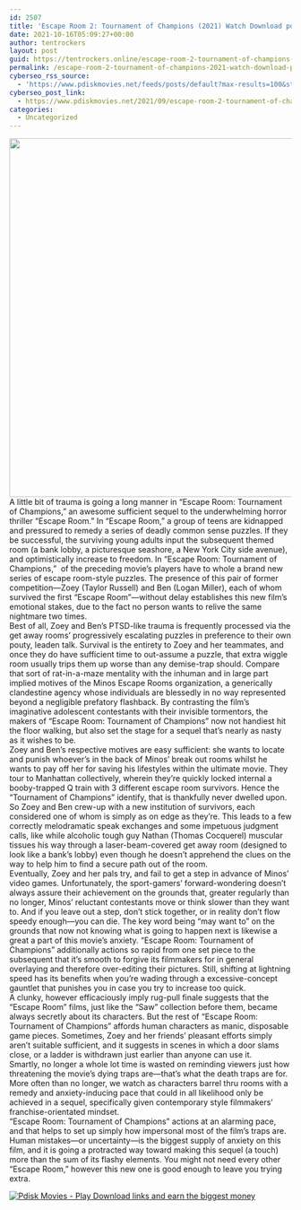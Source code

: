 ```yaml
---
id: 2507
title: 'Escape Room 2: Tournament of Champions (2021) Watch Download pdisk Movie'
date: 2021-10-16T05:09:27+00:00
author: tentrockers
layout: post
guid: https://tentrockers.online/escape-room-2-tournament-of-champions-2021-watch-download-pdisk-movie/
permalink: /escape-room-2-tournament-of-champions-2021-watch-download-pdisk-movie/
cyberseo_rss_source:
  - 'https://www.pdiskmovies.net/feeds/posts/default?max-results=100&start-index=301'
cyberseo_post_link:
  - https://www.pdiskmovies.net/2021/09/escape-room-2-tournament-of-champions.html
categories:
  - Uncategorized
---
```

<div class="separator">
  <a href="https://1.bp.blogspot.com/-cNXA_155NWE/YUoXLBBAmVI/AAAAAAAAASA/qkkiLmKhrH8aKo57GqGu0rwXaCzYD9k_gCLcBGAsYHQ/s1250/tgtb.jpg" imageanchor="1"><img loading="lazy" border="0" data-original-height="1250" data-original-width="1000" height="640" src="https://1.bp.blogspot.com/-cNXA_155NWE/YUoXLBBAmVI/AAAAAAAAASA/qkkiLmKhrH8aKo57GqGu0rwXaCzYD9k_gCLcBGAsYHQ/w512-h640/tgtb.jpg" width="512" /></a>
</div>



<div>
  <div>
    <span>A little bit of trauma is going a long manner in “Escape Room: Tournament of Champions,” an awesome sufficient sequel to the underwhelming horror thriller “Escape Room.” In “Escape Room,” a group of teens are kidnapped and pressured to remedy a series of deadly common sense puzzles. If they be successful, the surviving young adults input the subsequent themed room (a bank lobby, a picturesque seashore, a New York City side avenue), and optimistically increase to freedom. In “Escape Room: Tournament of Champions,”&nbsp; of the preceding movie’s players have to whole a brand new series of escape room-style puzzles. The presence of this pair of former competition—Zoey (Taylor Russell) and Ben (Logan Miller), each of whom survived the first “Escape Room”—without delay establishes this new film’s emotional stakes, due to the fact no person wants to relive the same nightmare two times.</span>
  </div>
  
  <div>
    <span>Best of all, Zoey and Ben’s PTSD-like trauma is frequently processed via the get away rooms’ progressively escalating puzzles in preference to their own pouty, leaden talk. Survival is the entirety to Zoey and her teammates, and once they do have sufficient time to out-assume a puzzle, that extra wiggle room usually trips them up worse than any demise-trap should. Compare that sort of rat-in-a-maze mentality with the inhuman and in large part implied motives of the Minos Escape Rooms organization, a generically clandestine agency whose individuals are blessedly in no way represented beyond a negligible prefatory flashback. By contrasting the film’s imaginative adolescent contestants with their invisible tormentors, the makers of “Escape Room: Tournament of Champions” now not handiest hit the floor walking, but also set the stage for a sequel that’s nearly as nasty as it wishes to be.</span>
  </div>
  
  <div>
    <span>Zoey and Ben’s respective motives are easy sufficient: she wants to locate and punish whoever’s in the back of Minos’ break out rooms whilst he wants to pay off her for saving his lifestyles within the ultimate movie. They tour to Manhattan collectively, wherein they’re quickly locked internal a booby-trapped Q train with 3 different escape room survivors. Hence the “Tournament of Champions” identify, that is thankfully never dwelled upon. So Zoey and Ben crew-up with a new institution of survivors, each considered one of whom is simply as on edge as they&#8217;re. This leads to a few correctly melodramatic speak exchanges and some impetuous judgment calls, like while alcoholic tough guy Nathan (Thomas Cocquerel) muscular tissues his way through a laser-beam-covered get away room (designed to look like a bank’s lobby) even though he doesn’t apprehend the clues on the way to help him to find a secure path out of the room.</span>
  </div>
  
  <div>
    <span>Eventually, Zoey and her pals try, and fail to get a step in advance of Minos’ video games. Unfortunately, the sport-gamers’ forward-wondering doesn’t always assure their achievement on the grounds that, greater regularly than no longer, Minos’ reluctant contestants move or think slower than they want to. And if you leave out a step, don’t stick together, or in reality don’t flow speedy enough—you can die. The key word being “may want to” on the grounds that now not knowing what is going to happen next is likewise a great a part of this movie’s anxiety. “Escape Room: Tournament of Champions” additionally actions so rapid from one set piece to the subsequent that it’s smooth to forgive its filmmakers for in general overlaying and therefore over-editing their pictures. Still, shifting at lightning speed has its benefits when you’re wading through a excessive-concept gauntlet that punishes you in case you try to increase too quick.</span>
  </div>
  
  <div>
    <span>A clunky, however efficaciously imply rug-pull finale suggests that the “Escape Room” films, just like the “Saw” collection before them, became always secretly about its characters. But the rest of “Escape Room: Tournament of Champions” affords human characters as manic, disposable game pieces. Sometimes, Zoey and her friends’ pleasant efforts simply aren’t suitable sufficient, and it suggests in scenes in which a door slams close, or a ladder is withdrawn just earlier than anyone can use it.</span>
  </div>
  
  <div>
    <span>Smartly, no longer a whole lot time is wasted on reminding viewers just how threatening the movie’s dying traps are—that’s what the death traps are for. More often than no longer, we watch as characters barrel thru rooms with a remedy and anxiety-inducing pace that could in all likelihood only be achieved in a sequel, specifically given contemporary style filmmakers’ franchise-orientated mindset.</span>
  </div>
  
  <div>
    <span>“Escape Room: Tournament of Champions” actions at an alarming pace, and that helps to set up simply how impersonal most of the film’s traps are. Human mistakes—or uncertainty—is the biggest supply of anxiety on this film, and it is going a protracted way toward making this sequel (a touch) more than the sum of its flashy elements. You might not need every other “Escape Room,” however this new one is good enough to leave you trying extra.</span>
  </div>
</div>

[![](https://1.bp.blogspot.com/-a93bp85aB6g/YUXjACCiX3I/AAAAAAAAbQE/GHmPI7h0af0tqn6tYzd0cdrDv9Hu9LUSACLcBGAsYHQ/s16000/Play_it_New-removebg-preview.png "Pdisk Movies - Play Download links and earn the biggest money")](https://pdisklink.com/1/bnYybGo5MDAxd2cy?dn=1)